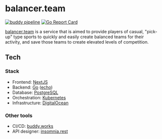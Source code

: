 # balancer.team
[![buddy pipeline](https://app.buddy.works/adamdevigili/balancer-team/pipelines/pipeline/253191/badge.svg?token=6af860b4faa5eaa8778be3f27b4ae51cac868735dbb8ca31c1896056df2e32bd "buddy pipeline")](https://app.buddy.works/adamdevigili/balancer-team/pipelines/pipeline/253191)
[![Go Report Card](https://goreportcard.com/badge/github.com/adamdevigili/balancer.team)](https://goreportcard.com/report/github.com/adamdevigili/balancer.team)

[balancer.team](http://balancer.team) is a service that is aimed to provide players of casual, "pick-up" type sports to quickly and easily create balanced teams for their activity, and save those teams to create elevated levels of competition.

## Tech
### Stack
- Frontend: [NextJS](https://nextjs.org/)
- Backend: [Go](https://golang.org/) ([echo](https://echo.labstack.com/))
- Database: [PostgreSQL](https://www.postgresql.org/)
- Orchestration: [Kubernetes](https://kubernetes.io/)
- Infrastructure: [DigitalOcean](https://www.digitalocean.com/)


### Other tools
- CI/CD: [buddy.works](https://buddy.works/)
- API designer: [insomnia.rest](https://insomnia.rest/)
